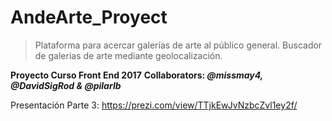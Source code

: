 # AndeArte_Proyect
> Plataforma para acercar galerías de arte al público general. Buscador de galerias de arte mediante geolocalización.

**Proyecto Curso Front End 2017**
**Collaborators: _@missmay4, @DavidSigRod & @pilarlb_**

Presentación Parte 3: https://prezi.com/view/TTjkEwJvNzbcZvl1ey2f/
